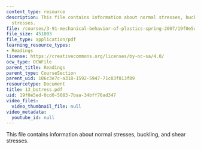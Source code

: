 ```yaml
---
content_type: resource
description: This file contains information about normal stresses, buckling, and shear
  stresses.
file: /courses/3-91-mechanical-behavior-of-plastics-spring-2007/19f0e5ed0cd050837baa34bff76ad347_13_bstress.pdf
file_size: 451803
file_type: application/pdf
learning_resource_types:
- Readings
license: https://creativecommons.org/licenses/by-nc-sa/4.0/
ocw_type: OCWFile
parent_title: Readings
parent_type: CourseSection
parent_uid: 106c3e7c-a318-1592-5947-71c83f813f89
resourcetype: Document
title: 13_bstress.pdf
uid: 19f0e5ed-0cd0-5083-7baa-34bff76ad347
video_files:
  video_thumbnail_file: null
video_metadata:
  youtube_id: null
---
```

This file contains information about normal stresses, buckling, and shear stresses.